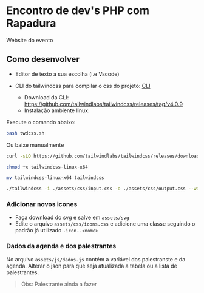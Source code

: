# Encontro de dev's PHP com Rapadura

Website do evento

## Como desenvolver

- Editor de texto a sua escolha (i.e Vscode)
- CLI do tailwindcss para compilar o css do projeto: [CLI](https://tailwindcss.com/blog/standalone-cli)

  - Download da CLI: https://github.com/tailwindlabs/tailwindcss/releases/tag/v4.0.9
  - Instalação ambiente linux:

Execute o comando abaixo:
```sh
bash twdcss.sh
```

Ou baixe manualmente
```sh
curl -sLO https://github.com/tailwindlabs/tailwindcss/releases/download/v4.0.9/tailwindcss-linux-x64

chmod +x tailwindcss-linux-x64

mv tailwindcss-linux-x64 tailwindcss

./tailwindcss -i ./assets/css/input.css -o ./assets/css/output.css --watch --minify
```

### Adicionar novos icones

- Faça download do svg e salve em `assets/svg`
- Edite o arquivo `assets/css/icons.css` e adicione uma classe seguindo o padrão já utilizado `.icon--<nome>`

### Dados da agenda e dos palestrantes

No arquivo `assets/js/dados.js` contém a variável dos palestranste e da agenda. Alterar o json para que seja atualizada a tabela ou a lista de palestrantes.

> Obs: Palestrante ainda a fazer

